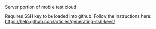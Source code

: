 Server portion of mobile test cloud

Requires SSH key to be loaded into github. Follow the instructions here: https://help.github.com/articles/generating-ssh-keys/

